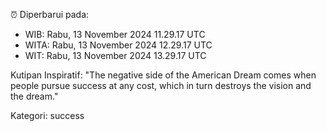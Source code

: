 ⏰ Diperbarui pada:
- WIB: Rabu, 13 November 2024 11.29.17 UTC
- WITA: Rabu, 13 November 2024 12.29.17 UTC
- WIT: Rabu, 13 November 2024 13.29.17 UTC

Kutipan Inspiratif:
"The negative side of the American Dream comes when people pursue success at any cost, which in turn destroys the vision and the dream."


Kategori: success

